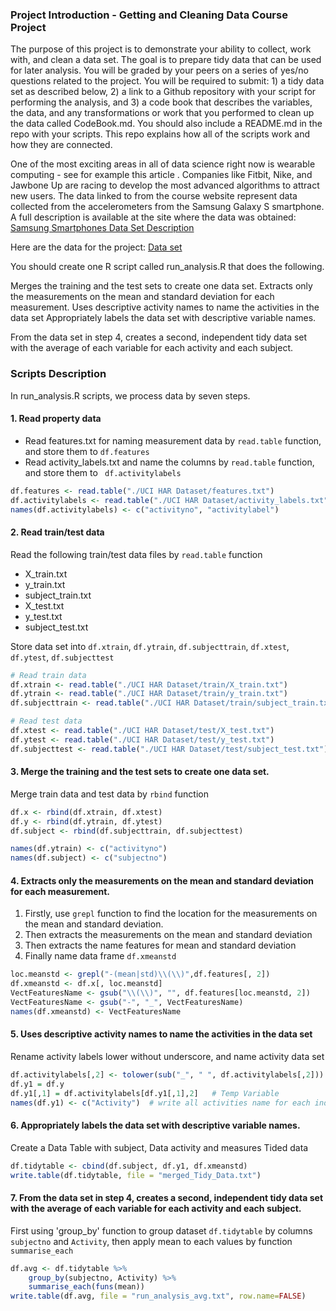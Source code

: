 
### Project Introduction - Getting and Cleaning Data Course Project

The purpose of this project is to demonstrate your ability to collect, work with, and clean a data set. The goal is to prepare tidy data that can be used for later analysis. You will be graded by your peers on a series of yes/no questions related to the project. You will be required to submit: 1) a tidy data set as described below, 2) a link to a Github repository with your script for performing the analysis, and 3) a code book that describes the variables, the data, and any transformations or work that you performed to clean up the data called CodeBook.md. You should also include a README.md in the repo with your scripts. This repo explains how all of the scripts work and how they are connected.

One of the most exciting areas in all of data science right now is wearable computing - see for example this article . Companies like Fitbit, Nike, and Jawbone Up are racing to develop the most advanced algorithms to attract new users. The data linked to from the course website represent data collected from the accelerometers from the Samsung Galaxy S smartphone. A full description is available at the site where the data was obtained:  [Samsung Smartphones Data Set Description](http://archive.ics.uci.edu/ml/datasets/Human+Activity+Recognition+Using+Smartphones)


Here are the data for the project:  [Data set](https://d396qusza40orc.cloudfront.net/getdata%2Fprojectfiles%2FUCI%20HAR%20Dataset.zip) 

You should create one R script called run_analysis.R that does the following. 

Merges the training and the test sets to create one data set.
Extracts only the measurements on the mean and standard deviation for each measurement. 
Uses descriptive activity names to name the activities in the data set
Appropriately labels the data set with descriptive variable names. 

From the data set in step 4, creates a second, independent tidy data set with the average of each variable for each activity and each subject.


### Scripts Description

In run_analysis.R scripts, we process data by seven steps.

#### 1. Read property data

- Read features.txt for naming measurement data by `read.table` function, and store them to `df.features`
- Read activity_labels.txt and name the columns by `read.table` function, and store them to ` df.activitylabels`

```r
df.features <- read.table("./UCI HAR Dataset/features.txt")
df.activitylabels <- read.table("./UCI HAR Dataset/activity_labels.txt")
names(df.activitylabels) <- c("activityno", "activitylabel")
```
#### 2. Read train/test data 

Read the following train/test data files by `read.table` function

- X_train.txt  
- y_train.txt  
- subject_train.txt  
- X_test.txt  
- y_test.txt  
- subject_test.txt  

Store data set into `df.xtrain`, `df.ytrain`, `df.subjecttrain`, `df.xtest`, `df.ytest`, `df.subjecttest`

```r
# Read train data
df.xtrain <- read.table("./UCI HAR Dataset/train/X_train.txt")
df.ytrain <- read.table("./UCI HAR Dataset/train/y_train.txt")
df.subjecttrain <- read.table("./UCI HAR Dataset/train/subject_train.txt")

# Read test data
df.xtest <- read.table("./UCI HAR Dataset/test/X_test.txt")
df.ytest <- read.table("./UCI HAR Dataset/test/y_test.txt")
df.subjecttest <- read.table("./UCI HAR Dataset/test/subject_test.txt")

```
#### 3. Merge the training and the test sets to create one data set.

Merge train data and test data by `rbind` function 

```R
df.x <- rbind(df.xtrain, df.xtest)
df.y <- rbind(df.ytrain, df.ytest)
df.subject <- rbind(df.subjecttrain, df.subjecttest)

names(df.ytrain) <- c("activityno")
names(df.subject) <- c("subjectno")
```

#### 4. Extracts only the measurements on the mean and standard deviation for each measurement.


1. Firstly, use `grepl` function to find the location for the measurements on the mean and standard deviation. 
2. Then extracts the measurements on the mean and standard deviation
3. Then extracts the name features for mean and standard deviation
4. Finally name data frame `df.xmeanstd`

```r
loc.meanstd <- grepl("-(mean|std)\\(\\)",df.features[, 2]) 
df.xmeanstd <- df.x[, loc.meanstd]
VectFeaturesName <- gsub("\\(\\)", "", df.features[loc.meanstd, 2]) 
VectFeaturesName <- gsub("-", "_", VectFeaturesName) 
names(df.xmeanstd) <- VectFeaturesName

```


#### 5. Uses descriptive activity names to name the activities in the data set

Rename activity labels lower without underscore, and name activity data set

```r
df.activitylabels[,2] <- tolower(sub("_", " ", df.activitylabels[,2]))  ## Rename Var lower without underscore
df.y1 = df.y 
df.y1[,1] = df.activitylabels[df.y1[,1],2]   # Temp Variable  
names(df.y1) <- c("Activity")  # write all activities name for each index
```

#### 6. Appropriately labels the data set with descriptive variable names. 

Create a Data Table with subject, Data activity and measures Tided data

```r
df.tidytable <- cbind(df.subject, df.y1, df.xmeanstd)   
write.table(df.tidytable, file = "merged_Tidy_Data.txt")   
```

#### 7. From the data set in step 4, creates a second, independent tidy data set with the average of each variable for each activity and each subject.

First using 'group_by' function to group dataset `df.tidytable` by columns `subjectno` and `Activity`, then apply mean to each values by function `summarise_each`

```r
df.avg <- df.tidytable %>% 
    group_by(subjectno, Activity) %>% 
    summarise_each(funs(mean))
write.table(df.avg, file = "run_analysis_avg.txt", row.name=FALSE)

```
